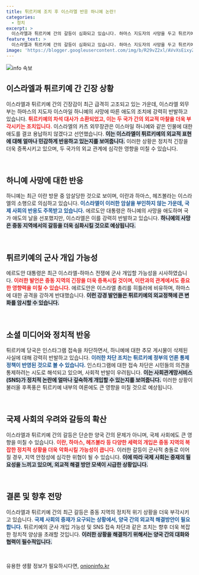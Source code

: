 ```yaml
---
title: 튀르키예 조치 후 이스라엘 반응 하니예 논란!
categories:
  - 정치
excerpt: >
  이스라엘과 튀르키예 간의 갈등이 심화되고 있습니다. 하마스 지도자의 사망을 두고 튀르키예가 애도의 날을 선포한 것에 이스라엘이 항의하며 차석 대사를 소환했습니다. 배후에서는 SNS 차단과 정치적 공방이 이어지고 있습니다. 이 불꽃 튀는 국제 정치의 전개를 놓치지 마세요!
feature_text: >
  이스라엘과 튀르키예 간의 갈등이 심화되고 있습니다. 하마스 지도자의 사망을 두고 튀르키예가 애도의 날을 선포한 것에 이스라엘이 항의하며 차석 대사를 소환했습니다. 배후에서는 SNS 차단과 정치적 공방이 이어지고 있습니다. 이 불꽃 튀는 국제 정치의 전개를 놓치지 마세요!
image: 'https://blogger.googleusercontent.com/img/b/R29vZ2xl/AVvXsEixyZcFfHzMRdzZMjFBmAUKJYCLCGyLL1o632UiGVXcaFdKo_bkvkuCioo0uUKlGfBVcT3P84aROyZIXSBEx3Aw5nCQ3pTgDom1WDC4m8eifvWiAmWEEVb4x6G_l8C0QH225ldMjyaFvpxGEBGNO37VmDTDMHGhJPq73UglMfDca1-0aw/s1600/blogspot.png'
---
```


<p><img src="https://blogger.googleusercontent.com/img/b/R29vZ2xl/AVvXsEixyZcFfHzMRdzZMjFBmAUKJYCLCGyLL1o632UiGVXcaFdKo_bkvkuCioo0uUKlGfBVcT3P84aROyZIXSBEx3Aw5nCQ3pTgDom1WDC4m8eifvWiAmWEEVb4x6G_l8C0QH225ldMjyaFvpxGEBGNO37VmDTDMHGhJPq73UglMfDca1-0aw/s1600/blogspot.png" alt="info 속보" /></p>

<h2 data-ke-size="size26">이스라엘과 튀르키예 간 긴장 상황</h2>

<p data-ke-size="size16">이스라엘과 튀르키예 간의 긴장감이 최근 급격히 고조되고 있는 가운데, 이스라엘 외무부는 하마스의 지도자 이스마일 하니예의 사망에 따른 애도의 조치에 강력히 반발하고 있습니다. <b><span style="color: #ee2323;">튀르키예의 차석 대사가 소환되었고, 이는 두 국가 간의 외교적 마찰을 더욱 부각시키는 조치입니다.</span></b> 이스라엘의 카츠 외무장관은 이스마일 하니예와 같은 인물에 대한 애도를 결코 용납하지 않겠다고 선언했습니다. <b><span style="background-color: #21538527;">이는 이스라엘이 튀르키예의 외교적 표현에 대해 얼마나 민감하게 반응하고 있는지를 보여줍니다.</span></b> 이러한 상황은 정치적 긴장을 더욱 증폭시키고 있으며, 두 국가의 외교 관계에 심각한 영향을 미칠 수 있습니다.</p>

<p data-ke-size="size16">&nbsp;</p>

<h2 data-ke-size="size26">하니예 사망에 대한 반응</h2>

<p data-ke-size="size16">하니예는 최근 이란 방문 중 암살당한 것으로 보이며, 이란과 하마스, 헤즈볼라는 이스라엘의 소행으로 의심하고 있습니다. <b><span style="color: #1a5490;">이스라엘이 이러한 암살을 부인하지 않는 가운데, 국제 사회의 반응도 주목받고 있습니다.</span></b> 에르도안 대통령은 하니예의 사망을 애도하며 국가 애도의 날을 선포했지만, 이스라엘은 이를 강력히 반발하고 있습니다. <b><span style="background-color: #21538527;">하니예의 사망은 중동 지역에서의 갈등을 더욱 심화시킬 것으로 예상됩니다.</span></b></p>

<p data-ke-size="size16">&nbsp;</p>

<h2 data-ke-size="size26">튀르키예의 군사 개입 가능성</h2>

<p data-ke-size="size16">에르도안 대통령은 최근 이스라엘-하마스 전쟁에 군사 개입할 가능성을 시사하였습니다. <b><span style="color: #ee2323;">이러한 발언은 중동 지역의 긴장을 더욱 증폭시킬 것이며, 이란과의 관계에서도 중요한 영향력을 미칠 수 있습니다.</span></b> 에르도안은 이스라엘 총리를 히틀러에 비유하며, 하마스에 대한 공격을 강하게 반대했습니다. <b><span style="background-color: #21538527;">이런 강경 발언들은 튀르키예의 외교정책에 큰 변화를 암시할 수 있습니다.</span></b></p>

<p data-ke-size="size16">&nbsp;</p>

<h2 data-ke-size="size26">소셜 미디어와 정치적 반응</h2>

<p data-ke-size="size16">튀르키예 당국은 인스타그램 접속을 차단하면서, 하니예에 대한 추모 게시물이 삭제된 사실에 대해 강력히 반발하고 있습니다. <b><span style="color: #1a5490;">이러한 차단 조치는 튀르키예 정부의 언론 통제 정책이 반영된 것으로 볼 수 있습니다.</span></b> 인스타그램에 대한 접속 차단은 시민들의 의견을 통제하려는 시도로 해석되고 있으며, 사회적 반발이 우려됩니다. <b><span style="background-color: #21538527;">이는 사회관계망서비스(SNS)가 정치적 논란에 얼마나 깊숙하게 개입할 수 있는지를 보여줍니다.</span></b> 이러한 상황이 불러올 후폭풍은 튀르키예 내부의 여론에도 큰 영향을 미칠 것으로 예상됩니다.</p>

<p data-ke-size="size16">&nbsp;</p>

<h2 data-ke-size="size26">국제 사회의 우려와 갈등의 확산</h2>

<p data-ke-size="size16">이스라엘과 튀르키예 간의 갈등은 단순한 양국 간의 문제가 아니며, 국제 사회에도 큰 영향을 미칠 수 있습니다. <b><span style="color: #ee2323;">이란, 하마스, 헤즈볼라 등 다양한 세력의 개입은 중동 지역의 복잡한 정치적 상황을 더욱 악화시킬 가능성이 큽니다.</span></b> 이러한 갈등이 군사적 충돌로 이어질 경우, 지역 안정성에 심각한 위협이 될 수 있습니다. <b><span style="background-color: #21538527;">이에 따라 국제 사회는 중재의 필요성을 느끼고 있으며, 외교적 해결 방안 모색이 시급한 상황입니다.</span></b></p>

<p data-ke-size="size16">&nbsp;</p>

<h2 data-ke-size="size26">결론 및 향후 전망</h2>

<p data-ke-size="size16">이스라엘과 튀르키예 간의 최근 갈등은 중동 지역의 정치적 위기 상황을 더욱 부각시키고 있습니다. <b><span style="color: #1a5490;">국제 사회의 중재가 요구되는 상황에서, 양국 간의 외교적 해결방안이 필요합니다.</span></b> 튀르키예의 군사 개입 가능성 및 SNS 접속 차단과 같은 조치는 향후 더욱 복잡한 정치적 양상을 초래할 것입니다. <b><span style="background-color: #21538527;">이러한 상황을 해결하기 위해서는 양국 간의 대화와 협력이 필수적입니다.</span></b></p>

<p data-ke-size="size16">&nbsp;</p>
유용한 생활 정보가 필요하시다면, <a href="https://onioninfo.kr" rel="dofollow">onioninfo.kr</a>


